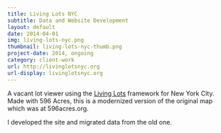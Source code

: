 ```yaml
---
title: Living Lots NYC
subtitle: Data and Website Development
layout: default
date: 2014-04-01
img: living-lots-nyc.png
thumbnail: living-lots-nyc-thumb.png
project-date: 2014, ongoing
category: client-work
url: http://livinglotsnyc.org
url-display: livinglotsnyc.org
---
```


A vacant lot viewer using the [Living Lots](https://github.com/596acres/django-livinglots) framework for New York City. Made with 596 Acres, this is a modernized version of the original map which was at 596acres.org.

I developed the site and migrated data from the old one.
